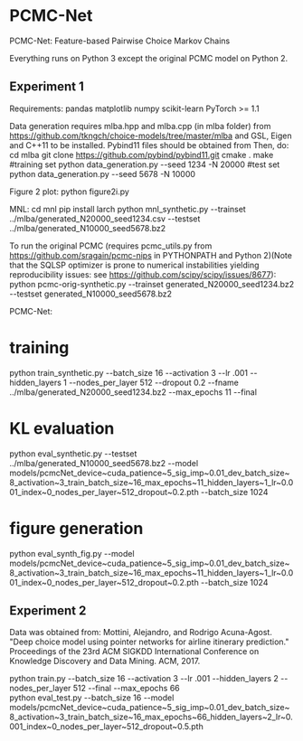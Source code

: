 # PCMC-Net
PCMC-Net: Feature-based Pairwise Choice Markov Chains

Everything runs on Python 3 except the original PCMC model on Python 2.

## Experiment 1

Requirements:
pandas
matplotlib
numpy
scikit-learn
PyTorch >= 1.1


Data generation requires mlba.hpp and mlba.cpp (in mlba folder) from https://github.com/tkngch/choice-models/tree/master/mlba and GSL, Eigen and C++11 to be installed. Pybind11 files should be obtained from Then, do: 
cd mlba
git clone https://github.com/pybind/pybind11.git
cmake .
make 
#training set
python data_generation.py --seed 1234 -N 20000
#test set
python data_generation.py --seed 5678 -N 10000

Figure 2 plot:
python figure2i.py

MNL:
cd mnl
pip install larch
python mnl_synthetic.py --trainset ../mlba/generated_N20000_seed1234.csv --testset ../mlba/generated_N10000_seed5678.bz2

To run the original PCMC (requires pcmc_utils.py from https://github.com/sragain/pcmc-nips in PYTHONPATH and Python 2)(Note that the SQLSP optimizer is prone to numerical instabilities yielding reproducibility issues: see https://github.com/scipy/scipy/issues/8677):
python pcmc-orig-synthetic.py --trainset generated_N20000_seed1234.bz2 --testset generated_N10000_seed5678.bz2

PCMC-Net:
# training
python train_synthetic.py --batch_size 16 --activation 3 --lr .001 --hidden_layers 1 --nodes_per_layer 512 --dropout 0.2 --fname ../mlba/generated_N20000_seed1234.bz2 --max_epochs 11 --final 
# KL evaluation
python eval_synthetic.py --testset ../mlba/generated_N10000_seed5678.bz2 --model models/pcmcNet_device~cuda_patience~5_sig_imp~0.01_dev_batch_size~8_activation~3_train_batch_size~16_max_epochs~11_hidden_layers~1_lr~0.001_index~0_nodes_per_layer~512_dropout~0.2.pth --batch_size 1024
# figure generation
python eval_synth_fig.py  --model models/pcmcNet_device~cuda_patience~5_sig_imp~0.01_dev_batch_size~8_activation~3_train_batch_size~16_max_epochs~11_hidden_layers~1_lr~0.001_index~0_nodes_per_layer~512_dropout~0.2.pth --batch_size 1024



## Experiment 2

Data was obtained from: Mottini, Alejandro, and Rodrigo Acuna-Agost. "Deep choice model using pointer networks for airline itinerary prediction." Proceedings of the 23rd ACM SIGKDD International Conference on Knowledge Discovery and Data Mining. ACM, 2017. 

python train.py  --batch_size  16 --activation 3  --lr .001 --hidden_layers 2 --nodes_per_layer 512 --final  --max_epochs 66  
python eval_test.py --batch_size 16 --model models/pcmcNet_device~cuda_patience~5_sig_imp~0.01_dev_batch_size~8_activation~3_train_batch_size~16_max_epochs~66_hidden_layers~2_lr~0.001_index~0_nodes_per_layer~512_dropout~0.5.pth 

